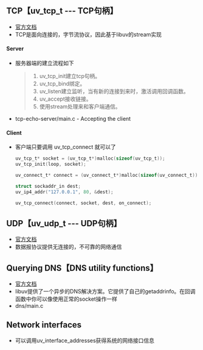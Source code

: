 ## TCP【uv_tcp_t --- TCP句柄】
 - [官方文档](https://libuv-docs-chinese.readthedocs.io/zh/latest/tcp.html)
 - TCP是面向连接的，字节流协议，因此基于libuv的stream实现
#### Server
 - 服务器端的建立流程如下
    > 1. uv_tcp_init建立tcp句柄。
    > 2. uv_tcp_bind绑定。
    > 3. uv_listen建立监听，当有新的连接到来时，激活调用回调函数。
    > 4. uv_accept接收链接。
    > 5. 使用stream处理来和客户端通信。
 - tcp-echo-server/main.c - Accepting the client
#### Client
 - 客户端只要调用 uv_tcp_connect 就可以了
   ```c
   uv_tcp_t* socket = (uv_tcp_t*)malloc(sizeof(uv_tcp_t));
   uv_tcp_init(loop, socket);

   uv_connect_t* connect = (uv_connect_t*)malloc(sizeof(uv_connect_t));

   struct sockaddr_in dest;
   uv_ip4_addr("127.0.0.1", 80, &dest);

   uv_tcp_connect(connect, socket, dest, on_connect);
   ```







## UDP【uv_udp_t --- UDP句柄】
 - [官方文档](https://libuv-docs-chinese.readthedocs.io/zh/latest/udp.html)
 - 数据报协议提供无连接的，不可靠的网络通信



## Querying DNS【DNS utility functions】
 - [官方文档](https://libuv-docs-chinese.readthedocs.io/zh/latest/dns.html#c.uv_getaddrinfo)
 - libuv提供了一个异步的DNS解决方案。它提供了自己的getaddrinfo。在回调函数中你可以像使用正常的socket操作一样
 - dns/main.c


## Network interfaces
 - 可以调用uv_interface_addresses获得系统的网络接口信息